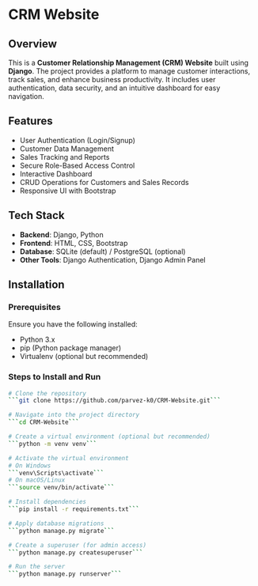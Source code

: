 # CRM Website

## Overview
This is a **Customer Relationship Management (CRM) Website** built using **Django**. The project provides a platform to manage customer interactions, track sales, and enhance business productivity. It includes user authentication, data security, and an intuitive dashboard for easy navigation.

## Features
- User Authentication (Login/Signup)
- Customer Data Management
- Sales Tracking and Reports
- Secure Role-Based Access Control
- Interactive Dashboard
- CRUD Operations for Customers and Sales Records
- Responsive UI with Bootstrap

## Tech Stack
- **Backend**: Django, Python
- **Frontend**: HTML, CSS, Bootstrap
- **Database**: SQLite (default) / PostgreSQL (optional)
- **Other Tools**: Django Authentication, Django Admin Panel

## Installation
### Prerequisites
Ensure you have the following installed:
- Python 3.x
- pip (Python package manager)
- Virtualenv (optional but recommended)

### Steps to Install and Run
```bash
# Clone the repository
```git clone https://github.com/parvez-k0/CRM-Website.git```

# Navigate into the project directory
```cd CRM-Website```

# Create a virtual environment (optional but recommended)
```python -m venv venv```

# Activate the virtual environment
# On Windows
```venv\Scripts\activate```
# On macOS/Linux
```source venv/bin/activate```

# Install dependencies
```pip install -r requirements.txt```

# Apply database migrations
```python manage.py migrate```

# Create a superuser (for admin access)
```python manage.py createsuperuser```

# Run the server
```python manage.py runserver```
